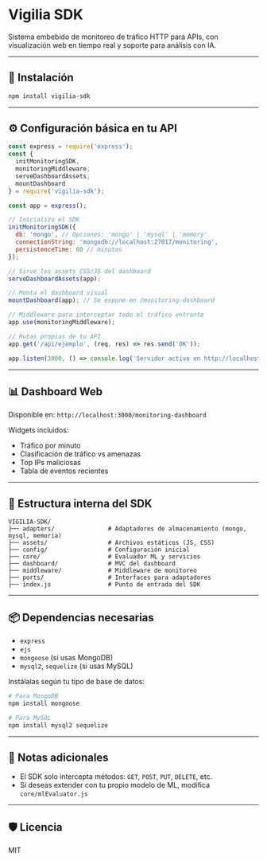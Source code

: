# Vigilia SDK

Sistema embebido de monitoreo de tráfico HTTP para APIs, con visualización web en tiempo real y soporte para análisis con IA.

---

## 🚀 Instalación

```bash
npm install vigilia-sdk
```

---

## ⚙️ Configuración básica en tu API

```js
const express = require('express');
const {
  initMonitoringSDK,
  monitoringMiddleware,
  serveDashboardAssets,
  mountDashboard
} = require('vigilia-sdk');

const app = express();

// Inicializa el SDK
initMonitoringSDK({
  db: 'mongo', // Opciones: 'mongo' | 'mysql' | 'memory'
  connectionString: 'mongodb://localhost:27017/monitoring',
  persistenceTime: 60 // minutos
});

// Sirve los assets CSS/JS del dashboard
serveDashboardAssets(app);

// Monta el dashboard visual
mountDashboard(app); // Se expone en /monitoring-dashboard

// Middleware para interceptar todo el tráfico entrante
app.use(monitoringMiddleware);

// Rutas propias de tu API
app.get('/api/ejemplo', (req, res) => res.send('OK'));

app.listen(3000, () => console.log('Servidor activo en http://localhost:3000'));
```

---

## 📊 Dashboard Web

Disponible en: `http://localhost:3000/monitoring-dashboard`

Widgets incluidos:
- Tráfico por minuto
- Clasificación de tráfico vs amenazas
- Top IPs maliciosas
- Tabla de eventos recientes

---

## 🧱 Estructura interna del SDK

```
VIGILIA-SDK/
├── adapters/               # Adaptadores de almacenamiento (mongo, mysql, memoria)
├── assets/                 # Archivos estáticos (JS, CSS)
├── config/                 # Configuración inicial
├── core/                   # Evaluador ML y servicios
├── dashboard/              # MVC del dashboard
├── middleware/             # Middleware de monitoreo
├── ports/                  # Interfaces para adaptadores
├── index.js                # Punto de entrada del SDK
```

---

## 📦 Dependencias necesarias

- `express`
- `ejs`
- `mongoose` (si usas MongoDB)
- `mysql2`, `sequelize` (si usas MySQL)

Instálalas según tu tipo de base de datos:

```bash
# Para MongoDB
npm install mongoose

# Para MySQL
npm install mysql2 sequelize
```

---

## 🧠 Notas adicionales

- El SDK solo intercepta métodos: `GET`, `POST`, `PUT`, `DELETE`, etc.
- Si deseas extender con tu propio modelo de ML, modifica `core/mlEvaluator.js`

---

## 🛡️ Licencia
MIT
